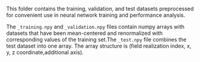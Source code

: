 This folder contains the training, validation, and test datasets preprocessed for convenient use in neural network training and performance analysis. 

The `_training.npy` and `_validation.npy` files contain numpy arrays with datasets that have been mean-centered and renormalized with corresponding values of the training set.The `_test.npy` file combines the test dataset into one array. The array structure is (field realization index, x, y, z coordinate,additional axis).